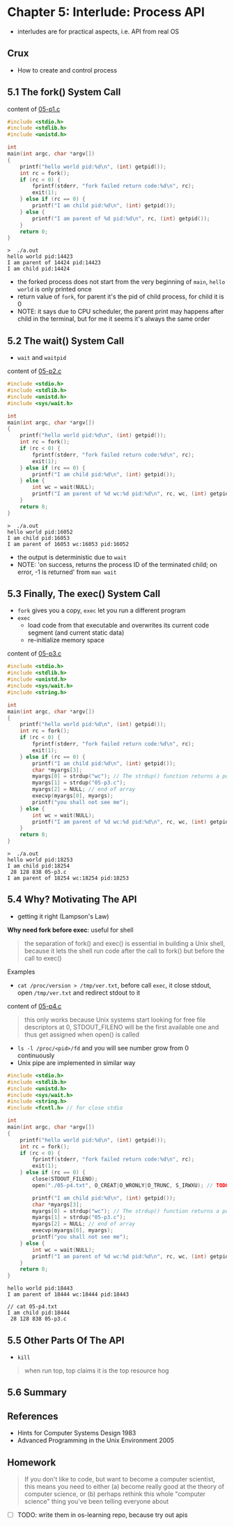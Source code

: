 # Chapter 5: Interlude: Process API

- interludes are for practical aspects, i.e. API from real OS

## Crux

- How to create and control process

## 5.1 The fork() System Call

content of [05-p1.c](05-p1.c)

````c
#include <stdio.h>
#include <stdlib.h>
#include <unistd.h>

int
main(int argc, char *argv[])
{
	printf("hello world pid:%d\n", (int) getpid());
	int rc = fork();
	if (rc < 0) {
		fprintf(stderr, "fork failed return code:%d\n", rc);
		exit(1);
	} else if (rc == 0) { 
		printf("I am child pid:%d\n", (int) getpid());
	} else {
		printf("I am parent of %d pid:%d\n", rc, (int) getpid());
	}
	return 0;
}
````

````text
>  ./a.out
hello world pid:14423
I am parent of 14424 pid:14423
I am child pid:14424
````

- the forked process does not start from the very beginning of `main`, `hello world` is only printed once
- return value of `fork`, for parent it's the pid of child process, for child it is 0
- NOTE: it says due to CPU scheduler, the parent print may happens after child in the terminal, but for me it seems it's always the same order

## 5.2 The wait() System Call

- `wait` and `waitpid`

content of [05-p2.c](05-p2.c)

````c
#include <stdio.h>
#include <stdlib.h>
#include <unistd.h>
#include <sys/wait.h>

int
main(int argc, char *argv[])
{
	printf("hello world pid:%d\n", (int) getpid());
	int rc = fork();
	if (rc < 0) {
		fprintf(stderr, "fork failed return code:%d\n", rc);
		exit(1);
	} else if (rc == 0) { 
		printf("I am child pid:%d\n", (int) getpid());
	} else {
		int wc = wait(NULL);
		printf("I am parent of %d wc:%d pid:%d\n", rc, wc, (int) getpid());
	}
	return 0;
}
````

````text
>  ./a.out
hello world pid:16052
I am child pid:16053
I am parent of 16053 wc:16053 pid:16052
````

- the output is deterministic due to `wait`
- NOTE: 'on success, returns the process ID of the terminated child; on error, -1 is returned' from `man wait`

## 5.3 Finally, The exec() System Call

- `fork` gives you a copy, `exec` let you run a different program
- `exec`
  - load code from that executable and overwrites its current code segment (and current static data)
  - re-initialize memory space

content of [05-p3.c](05-p3.c)

````c
#include <stdio.h>
#include <stdlib.h>
#include <unistd.h>
#include <sys/wait.h>
#include <string.h>

int
main(int argc, char *argv[])
{
	printf("hello world pid:%d\n", (int) getpid());
	int rc = fork();
	if (rc < 0) {
		fprintf(stderr, "fork failed return code:%d\n", rc);
		exit(1);
	} else if (rc == 0) { 
		printf("I am child pid:%d\n", (int) getpid());
		char *myargs[3];
		myargs[0] = strdup("wc"); // The strdup() function returns a pointer to a new string which is a duplicate of the string s.  Memory for the new string is obtained with malloc(3), and can be freed with free(3)
		myargs[1] = strdup("05-p3.c");
		myargs[2] = NULL; // end of array
		execvp(myargs[0], myargs);
		printf("you shall not see me");
	} else {
		int wc = wait(NULL);
		printf("I am parent of %d wc:%d pid:%d\n", rc, wc, (int) getpid());
	}
	return 0;
}
````

````text
>  ./a.out
hello world pid:18253
I am child pid:18254
 28 128 838 05-p3.c
I am parent of 18254 wc:18254 pid:18253
````

## 5.4 Why? Motivating The API

- getting it right (Lampson's Law)

**Why need fork before exec**: useful for shell

  > the separation of fork() and exec() is essential in building a Unix shell, because it lets the shell run code after the call to fork() but before the call to exec()

Examples

- `cat /proc/version > /tmp/ver.txt`, before call `exec`, it close stdout, open `/tmp/ver.txt` and redirect stdout to it

content of [05-p4.c](05-p4.c)

> this only works because Unix systems start looking for free file descriptors at 0, STDOUT_FILENO will be the first available one and thus get assigned when open() is called

- `ls -l /proc/<pid>/fd` and you will see number grow from 0 continuously
- Unix pipe are implemented in similar way

````c
#include <stdio.h>
#include <stdlib.h>
#include <unistd.h>
#include <sys/wait.h>
#include <string.h>
#include <fcntl.h> // for close stdio

int
main(int argc, char *argv[])
{
	printf("hello world pid:%d\n", (int) getpid());
	int rc = fork();
	if (rc < 0) {
		fprintf(stderr, "fork failed return code:%d\n", rc);
		exit(1);
	} else if (rc == 0) { 
		close(STDOUT_FILENO);
		open("./05-p4.txt", O_CREAT|O_WRONLY|O_TRUNC, S_IRWXU); // TODO: what is S_IRWXU

		printf("I am child pid:%d\n", (int) getpid());
		char *myargs[3];
		myargs[0] = strdup("wc"); // The strdup() function returns a pointer to a new string which is a duplicate of the string s.  Memory for the new string is obtained with malloc(3), and can be freed with free(3)
		myargs[1] = strdup("05-p3.c");
		myargs[2] = NULL; // end of array
		execvp(myargs[0], myargs);
		printf("you shall not see me");
	} else {
		int wc = wait(NULL);
		printf("I am parent of %d wc:%d pid:%d\n", rc, wc, (int) getpid());
	}
	return 0;
}
````

````text
hello world pid:18443
I am parent of 18444 wc:18444 pid:18443

// cat 05-p4.txt
I am child pid:18444
 28 128 838 05-p3.c
````

## 5.5 Other Parts Of The API

- `kill`

> when run top, top claims it is the top resource hog

## 5.6 Summary

## References

- Hints for Computer Systems Design 1983
- Advanced Programming in the Unix Environment 2005

## Homework

> If you don't like to code, but want to become a computer scientist, this means you need to either (a) become really good at the theory of computer science, or (b) perhaps rethink this whole "computer science" thing you've been telling everyone about

- [ ] TODO: write them in os-learning repo, because try out apis